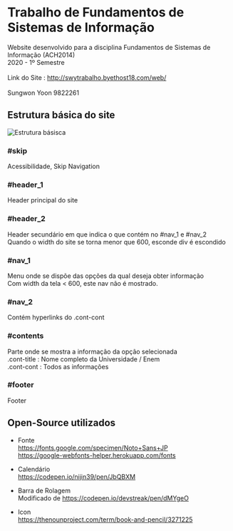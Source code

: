 Trabalho de Fundamentos de Sistemas de Informação
===================================================

Website desenvolvido para a disciplina Fundamentos de Sistemas de Informação (ACH2014) <br>
2020 - 1º Semestre <br><br>
Link do Site : http://swytrabalho.byethost18.com/web/ <br><br>
Sungwon Yoon 9822261


Estrutura básica do site
---------------------------------------------
![Estrutura básisca](https://github.com/swy-326/backupDefinitivo/raw/master/readme_img/structure.png)

### #skip
Acessibilidade, Skip Navigation <br>

### #header_1 
Header principal do site <br>

### #header_2
Header secundário em que indica o que contém no #nav_1 e #nav_2  <br>
Quando o width do site se torna menor que 600, esconde div é escondido <br>

### #nav_1
Menu onde se dispõe das opções da qual deseja obter informação <br>
Com width da tela < 600, este nav não é mostrado. <br>

### #nav_2 
Contém hyperlinks do .cont-cont <br>

### #contents
Parte onde se mostra a informação da opção selecionada <br>
.cont-title : Nome completo da Universidade / Enem <br>
.cont-cont : Todos as informações  <br>

### #footer
Footer <br>


Open-Source utilizados
------------------------------------------------
- Fonte <br>
https://fonts.google.com/specimen/Noto+Sans+JP <br>
https://google-webfonts-helper.herokuapp.com/fonts  <p>

- Calendário <br>
https://codepen.io/nijin39/pen/JbQBXM <p>

- Barra de Rolagem <br>
Modificado de https://codepen.io/devstreak/pen/dMYgeO  <p>

- Icon <br>
https://thenounproject.com/term/book-and-pencil/3271225 <p>
